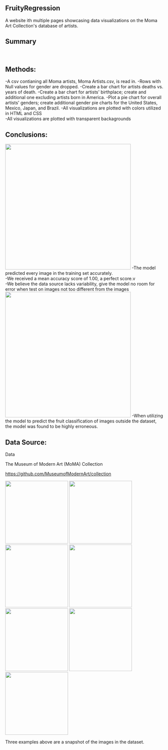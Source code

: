 ## FruityRegression ##

A website ith multiple pages showcasing data visualizations on the Moma Art Collection's database of artists. <br/>

## Summary ##

 <br/>

## Methods: ##
-A csv contianing all Moma artists, Moma Artists.csv, is read in. 
-Rows with Null values for gender are dropped. 
-Create a bar chart for artists deaths vs. years of death. 
-Create a bar chart for artists' birthplace; create and additional one excluding artists born in America. 
-Plot a pie chart for overall artists' genders; create additional gender pie charts for the United States, Mexico, Japan, and Brazil. 
-All visualizations are plotted with colors utilized in HTML and CSS<br/>
-All visualizations are plotted with transparent backagrounds<br/>

## Conclusions: ##

<img src="/Images/Fruit_Confusion_Matrix.png" height=400>
-The model predicted every image in the training set accurately. <br/>
-We received a mean accuracy score of 1.00, a perfect score.v<br/>
-We believe the data source lacks variability, give the model no room for error when test on images not too different from the images <br/>

<img src="/Images/Predicted_Classifications.png" height=400>
-When utilizing the model to predict the fruit classification of images outside the dataset, the model was found to be highly erroneous. <br/>

## Data Source: ##

Data <br/>

The Museum of Modern Art (MoMA) Collection<br/>


https://github.com/MuseumofModernArt/collection <br/>

<img src="/HTML_screenshots/HTML_data.png" height=200>
<img src="/HTML_screenshots/HTML_deaths.png" height=200>
<img src="/HTML_screenshots/HTML_birth.png" height=200>
<img src="/HTML_screenshots/HTML_birth_abroad.png" height=200>
<img src="/HTML_screenshots/HTML_gender.png" height=200>
<img src="/HTML_screenshots/HTML_gender_overall.png" height=200>
<img src="/HTML_screenshots/HTML_HTML_gender_USJAPBRAMEX.png" height=200>

Three examples above are a snapshot of the images in the dataset. <br/>

